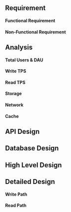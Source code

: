 
## Requirement

#### Functional Requirement

#### Non-Functional Requirement

## Analysis

#### Total Users & DAU

#### Write TPS

#### Read TPS

#### Storage

#### Network

#### Cache

## API Design

## Database Design

## High Level Design

## Detailed Design

#### Write Path

#### Read Path
